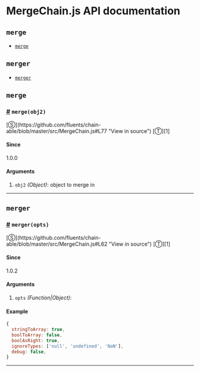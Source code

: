 # MergeChain.js API documentation

<!-- div class="toc-container" -->

<!-- div -->

## `merge`
* <a href="#merge">`merge`</a>

<!-- /div -->

<!-- div -->

## `merger`
* <a href="#merger">`merger`</a>

<!-- /div -->

<!-- /div -->

<!-- div class="doc-container" -->

<!-- div -->

## `merge`

<!-- div -->

<h3 id="merge"><a href="#merge">#</a>&nbsp;<code>merge(obj2)</code></h3>
[&#x24C8;](https://github.com/fluents/chain-able/blob/master/src/MergeChain.js#L77 "View in source") [&#x24C9;][1]



#### Since
1.0.0

#### Arguments
1. `obj2` *(Object)*: object to merge in

---

<!-- /div -->

<!-- /div -->

<!-- div -->

## `merger`

<!-- div -->

<h3 id="merger"><a href="#merger">#</a>&nbsp;<code>merger(opts)</code></h3>
[&#x24C8;](https://github.com/fluents/chain-able/blob/master/src/MergeChain.js#L62 "View in source") [&#x24C9;][1]



#### Since
1.0.2

#### Arguments
1. `opts` *(Function|Object)*:

#### Example
```js
{
  stringToArray: true,
  boolToArray: false,
  boolAsRight: true,
  ignoreTypes: ['null', 'undefined', 'NaN'],
  debug: false,
}
```
---

<!-- /div -->

<!-- /div -->

<!-- /div -->

 [1]: #merge "Jump back to the TOC."
